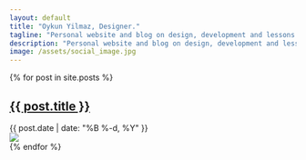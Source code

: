 ```yaml
---
layout: default
title: "Oykun Yilmaz, Designer."
tagline: "Personal website and blog on design, development and lessons learned in life."
description: "Personal website and blog on design, development and lessons learned in life."  
image: /assets/social_image.jpg
---
```

<div>
	{% for post in site.posts %}
        <div class="separator">
            <article class="max-width flex-l justify-between flex-wrap items-center">
                <div class="w-60-l pr3">
                    <h1 class="slim"><a href="{{ post.url }}" title="Read more"> {{ post.title }} </a></h1>
                    <time datetime="{{ post.date | date: '%B %-d, %Y' }}" class="text-grey text-small">{{ post.date | date: "%B %-d, %Y" }}</time>
                </div>
                <div class="w-40-l tc">
                    <a href="{{ post.url }}" title="Read more"><img src="{{ post.image }}"></a>
                </div>
            </article>
        </div>
	{% endfor %}
</div>